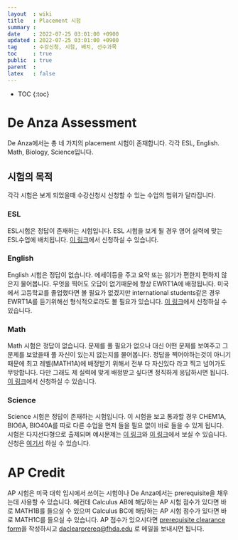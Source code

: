```yaml
---
layout  : wiki
title   : Placement 시험
summary : 
date    : 2022-07-25 03:01:00 +0900
updated : 2022-07-25 03:01:00 +0900
tag     : 수강신청, 시험, 배치, 선수과목
toc     : true
public  : true
parent  : 
latex   : false
---
```

* TOC
{:toc}

# De Anza Assessment
De Anza에서는 총 네 가지의 placement 시험이 존재합니다. 각각 ESL, English. Math, Biology, Science입니다.  

## 시험의 목적
각각 시험은 보게 되었을때 수강신청시 신청할 수 있는 수업의 범위가 달라집니다.

### ESL
ESL시험은 정답이 존재하는 시험입니다. ESL 시험을 보게 될 경우 영어 실력에 맞는 ESL수업에 배치됩니다. [이 링크](https://www.deanza.edu/assessment/contact.html)에서 신청하실 수 있습니다.

### English
English 시험은 정답이 없습니다. 에세이등을 주고 요약 또는 읽기가 편한지 편하지 않은지 물어봅니다. 무엇을 찍어도 오답이 없기때문에 항상 EWRT1A에 배정됩니다. 미국에서 고등학교를 졸업했다면 볼 필요가 없겠지만 international students같은 경우 EWRT1A를 듣기위해선 형식적으로라도 볼 필요가 있습니다. [이 링크](https://deanza.edu/assessment/contact)에서 신청하실 수 있습니다.

### Math
Math 시험은 정답이 없습니다. 문제를 풀 필요가 없으나 대신 어떤 문제를 보여주고 그 문제를 보았을때 풀 자신이 있는지 없는지를 물어봅니다. 정답을 찍어야하는것이 아니기 때문에 최고 레벨(MATH1A)에 배정받기 위해서 전부 다 자신있다 라고 찍고 넘어가도 무방합니다. 다만 그래도 제 실력에 맞게 배정받고 싶다면 정직하게 응답하시면 됩니다. [이 링크](https://deanza.edu/assessment/contact)에서 신청하실 수 있습니다.

### Science
Science 시험은 정답이 존재하는 시험입니다. 이 시험을 보고 통과할 경우 CHEM1A, BIO6A, BIO40A를 따로 다른 수업을 먼저 들을 필요 없이 바로 들을 수 있게 됩니다. 시험은 다지선다형으로 출제되며 예시문제는 [이 링크](https://www.deanza.edu/assessment/documents/bio40a6a-study-guide.pdf)와 [이 링크](https://www.deanza.edu/assessment/documents/da-chem-study-guide.pdf)에서 보실 수 있습니다. 신청은 [여기서](https://deanza.edu/assessment/contact) 하실 수 있습니다.

# AP Credit
AP 시험은 미국 대학 입시에서 쓰이는 시험이나 De Anza에서는 prerequisite을 채우는데 사용할 수 있습니다. 예컨데 Calculus AB에 해당하는 AP 시험 점수가 있다면 바로  MATH1B를 들으실 수 있으며 Calculus BC에 해당하는 AP 시험 점수가 있다면 바로 MATH1C를 들으실 수 있습니다. AP 점수가 있으시다면 [prerequisite clearance form](https://www.deanza.edu/admissions/documents/Prerequisite%20Clearance%20Request%20Form.pdf)을 작성하시고 daclearprereq@fhda.edu 로 메일을 보내시면 됩니다.

